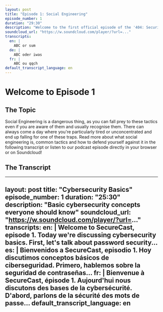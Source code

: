 ```yaml
---
layout: post
title: "Episode 1: Social Engineering"
episode_number: 1
duration: "29:30"
description: "Welcome to the first official episode of the '404: Security not Found' podcast! In this episode, we'll introduce you to what Social Engineering is, how to recognise it and how to react, should you ever fall prey to these tactics."
soundcloud_url: "https://w.soundcloud.com/player/?url=..."
transcripts:
  en: |
    ABC or sum
  de: |
    ABC oder iwas
  fr: |
    ABC ou qqch
default_transcript_language: en
---
```


# Welcome to Episode 1

## The Topic

Social Engineering is a dangerous thing, as you can fall prey to these tactics even if you are aware of them and usually recognise them. There can always come a day where you're particularly tired or unconcentrated and end up falling for one of these traps. Read more about what social engineering is, common tactics and how to defend yourself against it in the following transcript or listen to our podcast episode directly in your browser or on Soundcloud!

## The Transcript

---
layout: post
title: "Cybersecurity Basics"
episode_number: 1
duration: "25:30"
description: "Basic cybersecurity concepts everyone should know"
soundcloud_url: "https://w.soundcloud.com/player/?url=..."
transcripts:
  en: |
    Welcome to SecureCast, episode 1. Today we're discussing cybersecurity basics.
    First, let's talk about password security...
  es: |
    Bienvenidos a SecureCast, episodio 1. Hoy discutimos conceptos básicos de ciberseguridad.
    Primero, hablemos sobre la seguridad de contraseñas...
  fr: |
    Bienvenue à SecureCast, épisode 1. Aujourd'hui nous discutons des bases de la cybersécurité.
    D'abord, parlons de la sécurité des mots de passe...
default_transcript_language: en
---
